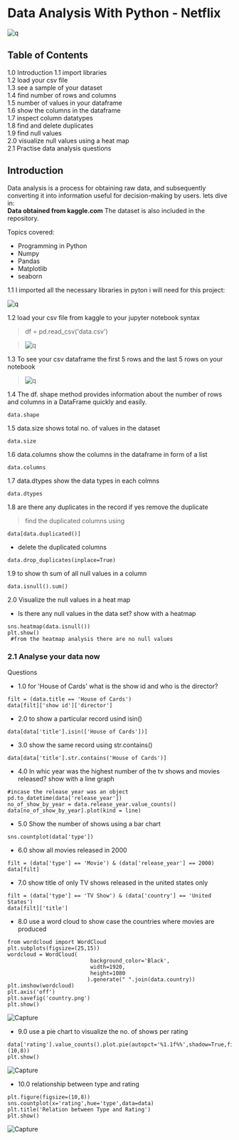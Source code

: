 # Data Analysis With Python - Netflix
![q](https://github.com/allan-pg/Netflix-data-analysis/assets/62595869/d1717927-9853-4055-9eb8-7713e7c288a8)



## Table of Contents
1.0 Introduction
1.1 import libraries  
1.2 load your csv file  
1.3 see a sample of your dataset  
1.4 find number of rows and columns  
1.5 number of values in your dataframe  
1.6 show the columns in the dataframe  
1.7 inspect column datatypes  
1.8 find and delete duplicates  
1.9 find null values   
2.0 visualize null values using a heat map    
2.1 Practise data analysis questions

## Introduction
Data analysis is a process for obtaining raw data, and subsequently converting it into information useful for decision-making by users. 
lets dive in:  
**Data obtained from kaggle.com**
The dataset is also included in the repository. 

<p>Topics covered:

* Programming in Python 
* Numpy
* Pandas
* Matplotlib
* seaborn
  

1.1 I imported all the necessary libraries in pyton i will need for this project: 

![q](https://github.com/allan-pg/Netflix-data-analysis/assets/62595869/da69aedd-d9b4-435d-be56-4e9a569563d5)

1.2 load your csv file from kaggle to your jupyter notebook 
syntax
> df = pd.read_csv('data.csv')

>  ![q](https://github.com/allan-pg/Netflix-data-analysis/assets/62595869/655255c3-a2ef-422c-9476-16239caaf19d)

1.3 To see your csv dataframe the first 5 rows and the last 5 rows on your notebook  

> ![q](https://github.com/allan-pg/Netflix-data-analysis/assets/62595869/10d16344-f5af-427d-aaba-86ea816d6130)

1.4 The df. shape method provides information about the number of rows and columns in a DataFrame quickly and easily.
 ```
data.shape
```
1.5 data.size shows total no. of values in the dataset
```
data.size
```
1.6 data.columns  show the columns in the dataframe in form of a list
```
data.columns
```
1.7 data.dtypes show the data types in each colmns
```
data.dtypes
```
1.8 are there any duplicates in the record if yes remove the duplicate  
> find the duplicated columns using
```
data[data.duplicated()]
```
- delete the duplicated columns
```
data.drop_duplicates(inplace=True)
```
1.9 to show th sum of all null values in a column
```
data.isnull().sum()
```
2.0 Visualize the null values in a heat map
- Is there any null values in the data set? show with a heatmap
```
sns.heatmap(data.isnull())
plt.show()
 #from the heatmap analysis there are no null values
```
### 2.1 Analyse your data now  
Questions  
- 1.0 for 'House of Cards' what is the show id and who is the director?
```
filt = (data.title == 'House of Cards')
data[filt]['show id']['director']
```
- 2.0 to show a particular record usind isin()
```
data[data['title'].isin(['House of Cards'])]
```
- 3.0 show the same record using str.contains()
```
data[data['title'].str.contains('House of Cards')]
```
- 4.0 In whic year was the highest number of the tv shows and movies released? show with a line graph
```
#incase the release year was an object
pd.to_datetime(data['release_year'])
no_of_show_by_year = data.release_year.value_counts()
data[no_of_show_by_year].plot(kind = line)
```
- 5.0 Show the number of shows using a bar chart
```
sns.countplot(data['type'])
```
- 6.0 show all movies released in 2000
```
filt = (data['type'] == 'Movie') & (data['release_year'] == 2000)
data[filt]
```
- 7.0 show title of only TV shows released in the united states only
```
filt = (data['type'] == 'TV Show') & (data['country'] == 'United States')
data[filt]['title']
```
- 8.0 use a word cloud to show case the countries where movies are produced
```
from wordcloud import WordCloud
plt.subplots(figsize=(25,15))
wordcloud = WordCloud(
                          background_color='Black',
                          width=1920,
                          height=1080
                         ).generate(" ".join(data.country))
plt.imshow(wordcloud)
plt.axis('off')
plt.savefig('country.png')
plt.show()
```
![Capture](https://github.com/user-attachments/assets/498de54c-8f73-4799-ae10-76cdfad6fb6f)  

- 9.0 use a pie chart to visualize the no. of shows per rating
```
data['rating'].value_counts().plot.pie(autopct='%1.1f%%',shadow=True,figsize=(10,8))
plt.show()
```
![Capture](https://github.com/user-attachments/assets/90fb6b08-267e-49ac-9d5c-40182739e13d)  

- 10.0 relationship between type and rating
```
plt.figure(figsize=(10,8))
sns.countplot(x='rating',hue='type',data=data)
plt.title('Relation between Type and Rating')
plt.show()
```
![Capture](https://github.com/user-attachments/assets/9c1d319a-c911-4387-8d09-f47c0a825b2d)

